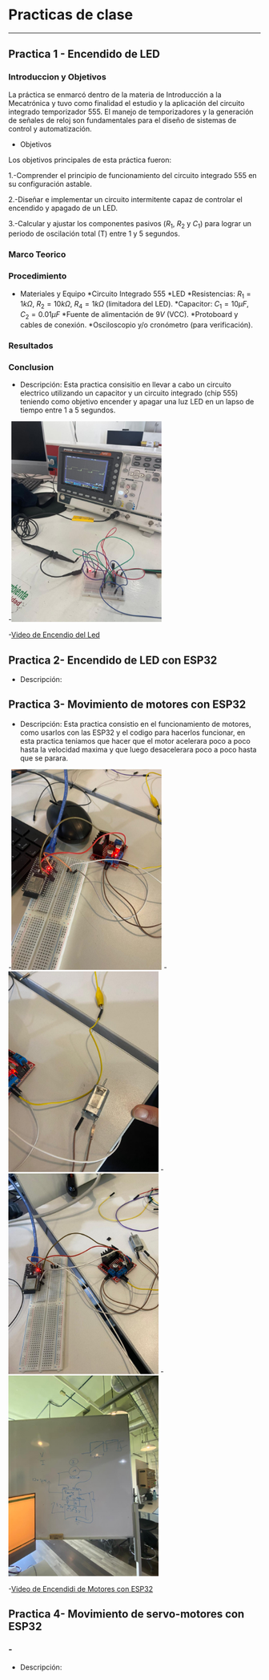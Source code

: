# **Practicas de clase**
---
## **Practica 1 - Encendido de LED**

### Introduccion y Objetivos

La práctica se enmarcó dentro de la materia de Introducción a la Mecatrónica y tuvo como finalidad el estudio y la aplicación del circuito integrado temporizador 555. El manejo de temporizadores y la generación de señales de reloj son fundamentales para el diseño de sistemas de control y automatización.

- Objetivos

Los objetivos principales de esta práctica fueron:

1.-Comprender el principio de funcionamiento del circuito integrado 555 en su configuración astable.

2.-Diseñar e implementar un circuito intermitente capaz de controlar el encendido y apagado de un LED.

3.-Calcular y ajustar los componentes pasivos ($R_1$, $R_2$ y $C_1$) para lograr un periodo de oscilación total (T) entre 1 y 5 segundos.


### Marco Teorico




### Procedimiento

- Materiales y Equipo
  *Circuito Integrado 555
  *LED 
  *Resistencias: $R_1 = 1 k\Omega$, $R_2 = 10 k\Omega$, $R_4 = 1 k\Omega$ (limitadora del LED).
  *Capacitor: $C_1 = 10 \mu F$, $C_2 = 0.01 \mu F$
  *Fuente de alimentación de $9V$ (VCC).
  *Protoboard y cables de conexión.
  *Osciloscopio y/o cronómetro (para verificación).


### Resultados



### Conclusion

- Descripción: Esta practica consisitio en llevar a cabo un circuito electrico utilizando un capacitor y un circuito integrado (chip 555) teniendo como objetivo encender y apagar una luz LED en un lapso de tiempo entre 1 a 5 segundos.

-<img src="recursos/imgs/practica1led.jpg" alt="Diagrama del sistema" width="300">


-[Video de Encendio del Led](recursos/archivos/practica1video.mp4)




## **Practica 2- Encendido de LED con ESP32**

- Descripción: 




## **Practica 3- Movimiento de motores con ESP32**

- Descripción: Esta practica consistio en el funcionamiento de motores, como usarlos con las ESP32 y el codigo para hacerlos funcionar,  en esta practica teniamos que hacer que el motor acelerara poco a poco hasta la velocidad maxima y que luego desacelerara poco a poco hasta que se parara.

-<img src="recursos/imgs/Motores1.jpeg" alt="Diagrama del sistema" width="300">
-<img src="recursos/imgs/Motores2.jpeg" alt="Diagrama del sistema" width="300">
-<img src="recursos/imgs/Motores3.jpeg" alt="Diagrama del sistema" width="300">
-<img src="recursos/imgs/Motores4.jpeg" alt="Diagrama del sistema" width="300">

-[Video de Encendidi de Motores con ESP32](recursos/archivos/practicamotores.mp4)




## **Practica 4- Movimiento de servo-motores con ESP32**

### - 

- Descripción: 

